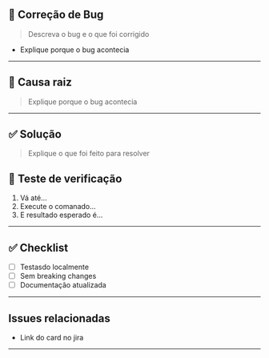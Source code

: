 
## 🐞 Correção de Bug

> Descreva o bug e o que foi corrigido

- Explique porque o bug acontecia

---

## 🧠 Causa raiz

> Explique porque o bug acontecia

---

##  ✅ Solução

> Explique o que foi feito para resolver

## 🧪 Teste de verificação

1. Vá até...
2. Execute o comanado...
3. E resultado esperado é...

---

## ✅ Checklist

 - [ ] Testasdo localmente
 - [ ] Sem breaking changes
 - [ ] Documentação atualizada

---

## Issues relacionadas

- Link do card no jira

---

